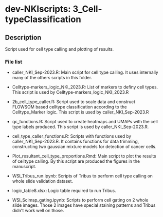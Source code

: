 # dev-NKIscripts: 3_Cell-typeClassification

## Description
Script used for cell type calling and plotting of results.

### File list

- caller_NKI_Sep-2023.R: Main script for cell type calling. It uses internally many of the others scripts in this folder.
- Celltype-markers_logic_NKI_2023.R: List of markers to definy cell types. This script is used by Celltype-markers_logic_NKI_2023.R
- 2b_cell_type_caller.R: Script used to scale data and construct FLOWSOM based celltype classification according to the Celltype_Marker logic. This script is used by caller_NKI_Sep-2023.R
- qc_functions.R: Script used to create heatmaps and UMAPs with the cell type labels produced. This script is used by caller_NKI_Sep-2023.R.
- cell_type_caller_functions.R: Scripts with functions used by caller_NKI_Sep-2023.R. It contains functions for data trimming, constructing two gaussian mixture models for detection of cancer cells.

- Plot_resultant_cell_type_proportions.Rmd: Main script to plot the results of celltype calling. By this script are produced the figures in the manuscript.

- WSI_Tribus_run.ipynb: Scripts of Tribus to perform cell type calling on whole slide validation dataset. 

- logic_table8.xlsx: Logic table required to run Tribus. 

- WSI_Scimap_gating.ipynb: Scripts to perform cell gating on 2 whole slide images. Those 2 images have special staining patterns and Tribus didn't work well on those. 
